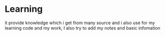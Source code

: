 # Learning
it provide knowledge which i get from many source and i also use for my learning code and my work, I also try to add my notes and basic infomation 
